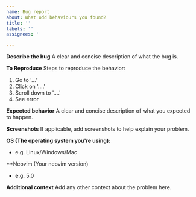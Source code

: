```yaml
---
name: Bug report
about: What odd behaviours you found?
title: ''
labels: ''
assignees: ''

---
```


**Describe the bug**
A clear and concise description of what the bug is.

**To Reproduce**
Steps to reproduce the behavior:
1. Go to '...'
2. Click on '....'
3. Scroll down to '....'
4. See error

**Expected behavior**
A clear and concise description of what you expected to happen.

**Screenshots**
If applicable, add screenshots to help explain your problem.

**OS (The operating system you're using):**
 - e.g. Linux/Windows/Mac

**Neovim (Your neovim version)
- e.g. 5.0

**Additional context**
Add any other context about the problem here.
